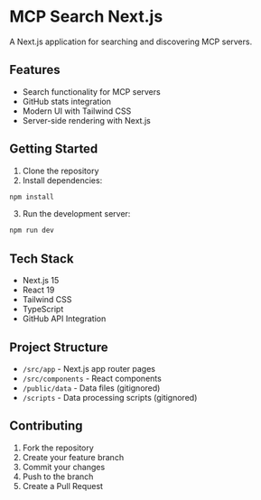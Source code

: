 # MCP Search Next.js

A Next.js application for searching and discovering MCP servers.

## Features

- Search functionality for MCP servers
- GitHub stats integration
- Modern UI with Tailwind CSS
- Server-side rendering with Next.js

## Getting Started

1. Clone the repository
2. Install dependencies:
```bash
npm install
```
3. Run the development server:
```bash
npm run dev
```

## Tech Stack

- Next.js 15
- React 19
- Tailwind CSS
- TypeScript
- GitHub API Integration

## Project Structure

- `/src/app` - Next.js app router pages
- `/src/components` - React components
- `/public/data` - Data files (gitignored)
- `/scripts` - Data processing scripts (gitignored)

## Contributing

1. Fork the repository
2. Create your feature branch
3. Commit your changes
4. Push to the branch
5. Create a Pull Request
